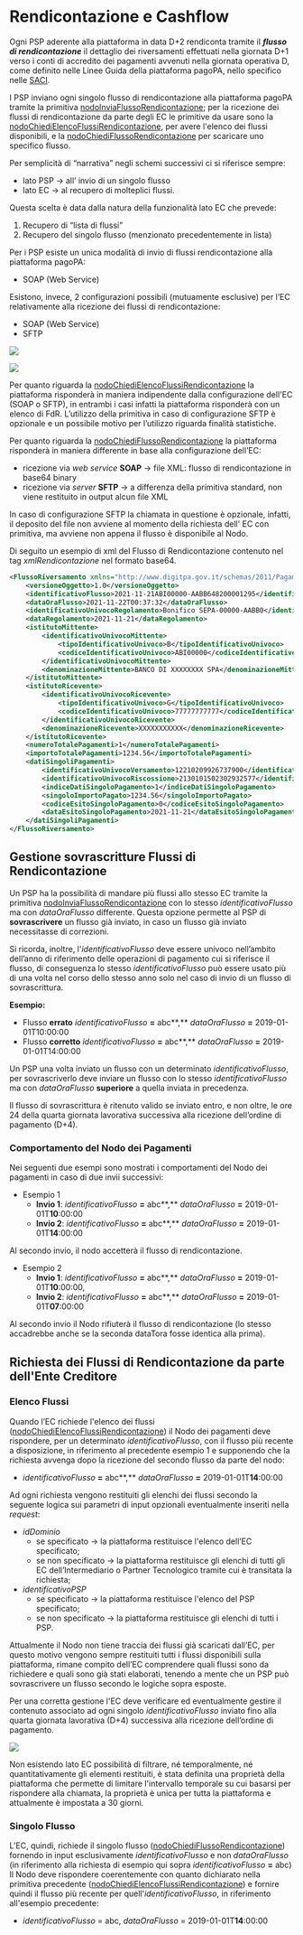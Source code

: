 # Rendicontazione e Cashflow

Ogni PSP aderente alla piattaforma in data D+2 rendiconta tramite il _**flusso di rendicontazione**_ il dettaglio dei riversamenti effettuati nella giornata D+1 verso i conti di accredito dei pagamenti avvenuti nella giornata operativa D, come definito nelle Linee Guida della piattaforma pagoPA, nello specifico nelle [SACI](http://localhost:5000/o/KXYtsf32WSKm6ga638R3/s/E6d6iTzjBzUfzNoZjadZ/).

I PSP inviano ogni singolo flusso di rendicontazione alla piattaforma pagoPA tramite la primitiva [nodoInviaFlussoRendicontazione](../../appendici/primitive.md#nodoinviaflussorendicontazione); per la ricezione dei flussi di rendicontazione da parte degli EC le primitive da usare sono la [nodoChiediElencoFlussiRendicontazione](../../appendici/primitive.md#nodochiedielencoflussirendicontazione), per avere l'elenco dei flussi disponibili, e la [nodoChiediFlussoRendicontazione](../../appendici/primitive.md#nodochiediflussorendicontazione) per scaricare uno specifico flusso.

Per semplicità di “narrativa” negli schemi successivi ci si riferisce sempre:

* lato PSP → all’ invio di un singolo flusso
* lato EC → al recupero di molteplici flussi.

Questa scelta è data dalla natura della funzionalità lato EC che prevede:

1. Recupero di “lista di flussi”
2. Recupero del singolo flusso (menzionato precedentemente in lista)

Per i PSP esiste un unica modalità di invio di flussi rendicontazione alla piattaforma pagoPA:

* SOAP (Web Service)

Esistono, invece, 2 configurazioni possibili (mutuamente esclusive) per l’EC relativamente alla ricezione dei flussi di rendicontazione:

* SOAP (Web Service)
* SFTP

![](<../../.gitbook/assets/image (23).png>)

![](<../../.gitbook/assets/image (3).png>)

Per quanto riguarda la [nodoChiediElencoFlussiRendicontazione](../../appendici/primitive.md#nodochiedielencoflussirendicontazione) la piattaforma risponderà in maniera indipendente dalla configurazione dell'EC (SOAP o SFTP), in entrambi i casi infatti la piattaforma risponderà con un elenco di FdR. L’utilizzo della primitiva in caso di configurazione SFTP è opzionale e un possibile motivo per l’utilizzo riguarda finalità statistiche.

Per quanto riguarda la [nodoChiediFlussoRendicontazione](../../appendici/primitive.md#nodochiediflussorendicontazione) la piattaforma risponderà in maniera differente in base alla configurazione dell’EC:

* ricezione via _web service_ **SOAP** → file XML: flusso di rendicontazione in base64 binary
* ricezione via _server_ **SFTP** → a differenza della primitiva standard, non viene restituito in output alcun file XML

In caso di configurazione SFTP la chiamata in questione è opzionale, infatti, il deposito del file non avviene al momento della richiesta dell' EC con primitiva, ma avviene non appena il flusso è disponibile al Nodo.

Di seguito un esempio di xml del Flusso di Rendicontazione contenuto nel tag _xmlRendicontazione_ nel formato base64.

```xml
<FlussoRiversamento xmlns="http://www.digitpa.gov.it/schemas/2011/Pagamenti/">
    <versioneOggetto>1.0</versioneOggetto>
    <identificativoFlusso>2021-11-21ABI00000-AABB648200001295</identificativoFlusso>
    <dataOraFlusso>2021-11-22T00:37:32</dataOraFlusso>
    <identificativoUnivocoRegolamento>Bonifico SEPA-00000-AABB0</identificativoUnivocoRegolamento>
    <dataRegolamento>2021-11-21</dataRegolamento>
    <istitutoMittente>
        <identificativoUnivocoMittente>
            <tipoIdentificativoUnivoco>B</tipoIdentificativoUnivoco>
            <codiceIdentificativoUnivoco>ABI00000</codiceIdentificativoUnivoco>
        </identificativoUnivocoMittente>
        <denominazioneMittente>BANCO DI XXXXXXXX SPA</denominazioneMittente>
    </istitutoMittente>
    <istitutoRicevente>
        <identificativoUnivocoRicevente>
            <tipoIdentificativoUnivoco>G</tipoIdentificativoUnivoco>
            <codiceIdentificativoUnivoco>77777777777</codiceIdentificativoUnivoco>
        </identificativoUnivocoRicevente>
        <denominazioneRicevente>XXXXXXXXXXX</denominazioneRicevente>
    </istitutoRicevente>
    <numeroTotalePagamenti>1</numeroTotalePagamenti>
    <importoTotalePagamenti>1234.56</importoTotalePagamenti>
    <datiSingoliPagamenti>
        <identificativoUnivocoVersamento>12210209926737900</identificativoUnivocoVersamento>
        <identificativoUnivocoRiscossione>2130101502302932577</identificativoUnivocoRiscossione>
        <indiceDatiSingoloPagamento>1</indiceDatiSingoloPagamento>
        <singoloImportoPagato>1234.56</singoloImportoPagato>
        <codiceEsitoSingoloPagamento>0</codiceEsitoSingoloPagamento>
        <dataEsitoSingoloPagamento>2021-11-21</dataEsitoSingoloPagamento>
    </datiSingoliPagamenti>
</FlussoRiversamento>
```

## Gestione sovrascritture Flussi di Rendicontazione <a href="#title-text" id="title-text"></a>

Un PSP ha la possibilità di mandare più flussi allo stesso EC tramite la primitiva [nodoInviaFlussoRendicontazione](../../appendici/primitive.md#nodoinviaflussorendicontazione) con lo stesso _identificativoFlusso_ ma con _dataOraFlusso_ differente. Questa opzione permette al PSP di **sovrascrivere** un flusso già inviato, in caso un flusso già inviato necessitasse di correzioni.&#x20;

Si ricorda, inoltre, l'_identificativoFlusso_ deve essere univoco nell’ambito dell’anno di riferimento delle operazioni di pagamento cui si riferisce il flusso, di conseguenza lo stesso _identificativoFlusso_ può essere usato più di una volta nel corso dello stesso anno solo nel caso di invio di un flusso di sovrascrittura.

**Esempio:**

* Flusso **errato** _identificativoFlusso_ **=** abc**,** _dataOraFlusso_ **=** 2019-01-01T10:00:00
* Flusso **corretto** _identificativoFlusso_ **=** abc**,** _dataOraFlusso_ **=** 2019-01-01T14:00:00

Un PSP una volta inviato un flusso con un determinato _identificativoFlusso_, per sovrascriverlo deve inviare un flusso con lo stesso _identificativoFlusso_ ma con _dataOraFlusso_ **superiore** a quella inviata in precedenza.

Il flusso di sovrascrittura è ritenuto valido se inviato entro, e non oltre, le ore 24 della quarta giornata lavorativa successiva alla ricezione dell’ordine di pagamento (D+4).

### Comportamento del Nodo dei Pagamenti <a href="#comportamento-del-nodo-dei-pagamenti" id="comportamento-del-nodo-dei-pagamenti"></a>

Nei seguenti due esempi sono mostrati i comportamenti del Nodo dei pagamenti in caso di due invii successivi:

* Esempio 1
  * **Invio 1**: _identificativoFlusso_ **=** abc**,** _dataOraFlusso_ **=** 2019-01-01T**10**:00:00
  * **Invio 2**: _identificativoFlusso_ **=** abc**,** _dataOraFlusso_ **=** 2019-01-01T**14**:00:00

Al secondo invio, il nodo accetterà il flusso di rendicontazione.

* Esempio 2
  * **Invio 1**: _identificativoFlusso_ **=** abc**,** _dataOraFlusso_ **=** 2019-01-01T**10**:00:00,
  * **Invio 2**: _identificativoFlusso_ **=** abc**,** _dataOraFlusso_ **=** 2019-01-01T**07**:00:00

Al secondo invio il Nodo rifiuterà il flusso di rendicontazione (lo stesso accadrebbe anche se la seconda dataTora fosse identica alla prima).

## Richiesta dei Flussi di Rendicontazione da parte dell'Ente Creditore <a href="#richiesta-flussi-di-rendicontazione-da-parte-dellente-creditore" id="richiesta-flussi-di-rendicontazione-da-parte-dellente-creditore"></a>

### Elenco Flussi <a href="#elenco-flussi" id="elenco-flussi"></a>

Quando l’EC richiede l'elenco dei flussi ([nodoChiediElencoFlussiRendicontazione](../../appendici/primitive.md#nodochiedielencoflussirendicontazione)) il Nodo dei pagamenti deve rispondere, per un determinato _identificativoFlusso_, con il flusso più recente a disposizione, in riferimento al precedente esempio 1 e supponendo che la richiesta avvenga dopo la ricezione del secondo flusso da parte del nodo:

* _identificativoFlusso_ **=** abc**,** _dataOraFlusso_ **=** 2019-01-01T**14**:00:00

Ad ogni richiesta vengono restituiti gli elenchi dei flussi secondo la seguente logica sui parametri di input opzionali eventualmente inseriti nella _request_:

* _idDominio_
  * se specificato → la piattaforma restituisce l'elenco dell’EC specificato;
  * se non specificato → la piattaforma restituisce gli elenchi di tutti gli EC dell’Intermediario o Partner Tecnologico tramite cui è transitata la richiesta;
* _identificativoPSP_
  * se specificato → la piattaforma restituisce l'elenco del PSP specificato;
  * se non specificato → la piattaforma restituisce gli elenchi di tutti i PSP.

Attualmente il Nodo non tiene traccia dei flussi già scaricati dall’EC, per questo motivo vengono sempre restituiti tutti i flussi disponibili sulla piattaforma, rimane compito dell’EC comprendere quali flussi sono da richiedere e quali sono già stati elaborati, tenendo a mente che un PSP può sovrascrivere un flusso secondo le logiche sopra esposte.

Per una corretta gestione l'EC deve verificare ed eventualmente gestire il contenuto associato ad ogni singolo _identificativoFlusso_ inviato fino alla quarta giornata lavorativa (D+4) successiva alla ricezione dell’ordine di pagamento.

![](../../.gitbook/assets/fdr\_sovrascittura.png)

Non esistendo lato EC possibilità di filtrare, né temporalmente, né quantitativamente gli elementi restituiti, è stata definita una proprietà della piattaforma che permette di limitare l'intervallo temporale su cui basarsi per rispondere alla chiamata, la proprietà è unica per tutta la piattaforma e attualmente è impostata a 30 giorni.

### Singolo Flusso <a href="#singolo-flusso" id="singolo-flusso"></a>

L’EC, quindi, richiede il singolo flusso ([nodoChiediFlussoRendicontazione](../../appendici/primitive.md#nodoinviaflussorendicontazione)) fornendo in input esclusivamente _identificativoFlusso_ e non _dataOraFlusso_ (in riferimento alla richiesta di esempio qui sopra _identificativoFlusso_ **=** abc)\
Il Nodo deve rispondere coerentemente con quanto dichiarato nella primitiva precedente ([nodoChiediElencoFlussiRendicontazione](../../appendici/primitive.md#nodochiedielencoflussirendicontazione)) e fornire quindi il flusso più recente per quell'_identificativoFlusso_, in riferimento all'esempio precedente:

* _identificativoFlusso_ = abc, _dataOraFlusso_ = 2019-01-01T**14**:00:00
